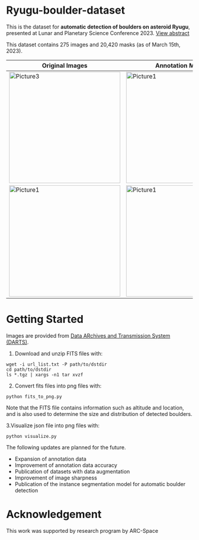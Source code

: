 # Ryugu-boulder-dataset
This is the dataset for **automatic detection of boulders on asteroid Ryugu**, presented at Lunar and Planetary Science Conference 2023. [View abstract](https://www.hou.usra.edu/meetings/lpsc2023/pdf/1888.pdf)

This dataset contains 275 images and 20,420 masks (as of March 15th, 2023).

|Original Images|Annotation Masks|
|---|---|
|<img width="300" alt="Picture3" src="https://user-images.githubusercontent.com/119026940/231690315-f6ac3256-66f2-4c3b-9527-3c54a1d12767.png">|<img width="300" alt="Picture1" src="https://user-images.githubusercontent.com/119026940/231690664-7a69bd29-ba96-464e-8b13-373ef9e98fb9.png">|
|<img width="300" alt="Picture1" src="https://user-images.githubusercontent.com/119026940/231690369-fe14005a-7e64-44f2-8e6d-1db31f0c68b3.png">|<img width="300" alt="Picture1" src="https://user-images.githubusercontent.com/119026940/231690499-64e4ac88-9d21-4938-83e8-ca6c9841ed2c.png">|

# Getting Started
Images are provided from [Data ARchives and Transmission System (DARTS)](https://data.darts.isas.jaxa.jp/pub/hayabusa2/onc_bundle/browse/).
1. Download and unzip FITS files with:

```
wget -i url_list.txt -P path/to/dstdir
cd path/to/dstdir
ls *.tgz | xargs -n1 tar xvzf
```

2. Convert fits files into png files with:

```
python fits_to_png.py
```
Note that the FITS file contains information such as altitude and location, 
and is also used to determine the size and distribution of detected boulders.

3.Visualize json file into png files with:

```
python visualize.py
```


The following updates are planned for the future.
* Expansion of annotation data
* Improvement of annotation data accuracy
* Publication of datasets with data augmentation
* Improvement of image sharpness
* Publication of the instance segmentation model for automatic boulder detection

# Acknowledgement
This work was supported by research program by ARC-Space
